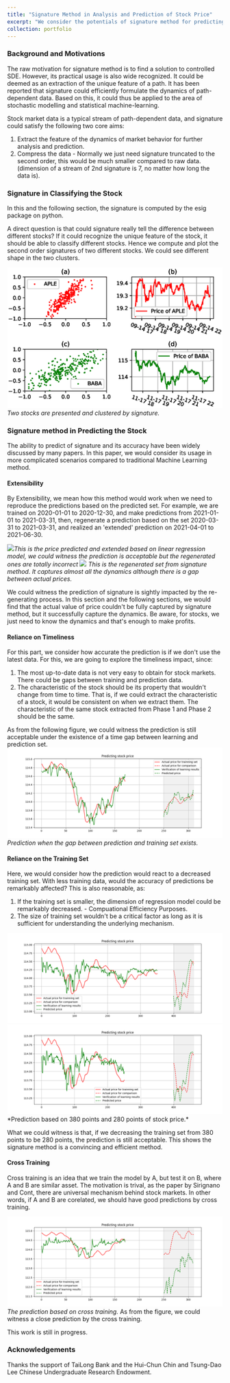 ```yaml
---
title: "Signature Method in Analysis and Prediction of Stock Price"
excerpt: "We consider the potentials of signature method for predicting and analysing the stock price. We considered its computational efficiency and usage under complicated scenarios. Moreover, this work casts more in-depth ideas that reveals fundamentals of signature method."
collection: portfolio
---
```

### Background and Motivations

The raw motivation for signature method is to find a solution to controlled SDE. However, its practical usage is also wide recognized. It could be deemed as an extraction of the unique feature of a path. It has been reported that signature could efficiently formulate the dynamics of path-dependent data. Based on this, it could thus be applied to the area of stochastic modelling and statistical machine-learning.

Stock market data is a typical stream of path-dependent data, and signature could satisfy the following two core aims:
1. Extract the feature of the dynamics of market behavior for further analysis and prediction.
2. Compress the data - Normally we just need signature truncated to the second order, this would be much smaller compared to raw data. (dimension of a stream of 2nd signature is 7, no matter how long the data is).

### Signature in Classifying the Stock
In this and the following section, the signature is computed by the esig package on python.

A direct question is that could signature really tell the difference between different stocks? If it could recognize the unique feature of the stock, it should be able to classify different stocks. Hence we compute and plot the second order signatures of two different stocks. We could see different shape in the two clusters.

<img src='/images/cluster.eps'>*Two stocks are presented and clustered by signature.*

### Signature method in Predicting the Stock

The ability to predict of signature and its accuracy have been widely discussed by many papers. In this paper, we would consider its usage in more complicated scenarios compared to traditional Machine Learning method.

#### Extensibility
By Extensibility, we mean how this method would work when we need to reproduce the predictions based on the predicted set. For example, we are trained on 2020-01-01 to 2020-12-30, and make predictions from 2021-01-01 to 2021-03-31, then, regenerate a prediction based on the set 2020-03-31 to 2021-03-31, and realized an 'extended' prediction on 2021-04-01 to 2021-06-30.

<img src='/images/expanded_linear_regression.png'>*This is the price predicted and extended based on linear regression model, we could witness the prediction is acceptable but the regenerated ones are totally incorrect*
<img src='/images/expansion_sig(1).png'> *This is the regenerated set from signature method. It captures almost all the dynamics although there is a gap between actual prices.*

We could witness the prediction of signature is sightly impacted by the re-generating process. In this section and the following sections, we would find that the actual value of price couldn't be fully captured by signature method, but it successfully capture the dynamics. Be aware, for stocks, we just need to know the dynamics and that's enough to make profits.

#### Reliance on Timeliness

For this part, we consider how accurate the prediction is if we don't use the latest data. For this, we are going to explore the timeliness impact, since:
1. The most up-to-date data is not very easy to obtain for stock markets. There could be gaps between training and prediction data.
2. The characteristic of the stock should be its property that wouldn't change from time to time. That is, if we could extract the characteristic of a stock, it would be consistent on when we extract them. The characteristic of the same stock extracted from Phase 1 and Phase 2 should be the same.

As from the following figure, we could witness the prediction is still acceptable under the existence of a time gap between learning and prediction set.
<img src='/images/Figure_new.png'>*Prediction when the gap between prediction and training set exists.*

#### Reliance on the Training Set

Here, we would consider how the prediction would react to a decreased training set. With less training data, would the accuracy of predictions be remarkably affected?
This is also reasonable, as:
1. If the training set is smaller, the dimension of regression model could be remarkably decreased. - Compuational Efficiency Purposes.
2. The size of training set wouldn't be a critical factor as long as it is sufficient for understanding the underlying mechanism.

<img src='/images/trunc380.png'>
<img src='/images/trunc280.png'>*Prediction based on 380 points and 280 points of stock price.*

What we could witness is that, if we decreasing the training set from 380 points to be 280 points, the prediction is still acceptable. This shows the signature method is a convincing and efficient method. 

#### Cross Training
Cross training is an idea that we train the model by A, but test it on B, where A and B are similar asset. The motivation is trival, as the paper by Sirignano and Cont, there are universal mechanism behind stock markets. In other words, if A and B are corelated, we should have good predictions by cross training.

<img src='/images/universal_behavior.png'>*The prediction based on cross training.*
As from the figure, we could witness a close prediction by the cross training.


This work is still in progress.
### Acknowledgements
Thanks the support of TaiLong Bank and the Hui-Chun Chin and Tsung-Dao Lee Chinese Undergraduate Research Endowment.
